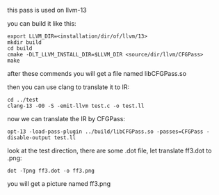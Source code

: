 this pass is used on llvm-13

you can build it like this:
```
export LLVM_DIR=<installation/dir/of/llvm/13>
mkdir build
cd build
cmake -DLT_LLVM_INSTALL_DIR=$LLVM_DIR <source/dir/llvm/CFGPass>
make
```

after these commends you will get a file named libCFGPass.so

then you can use clang to translate it to IR:
```
cd ../test
clang-13 -O0 -S -emit-llvm test.c -o test.ll
```

now we can translate the IR by CFGPass:
```
opt-13 -load-pass-plugin ../build/libCFGPass.so -passes=CFGPass -disable-output test.ll
```
look at the test direction, there are some .dot file, let translate ff3.dot to .png:
```
dot -Tpng ff3.dot -o ff3.png
```
you will get a picture named ff3.png
